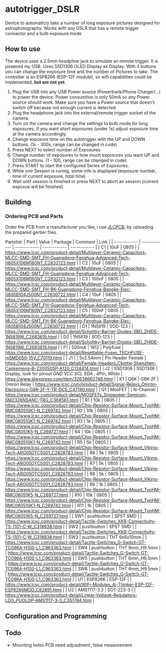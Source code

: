 # autotrigger_DSLR
Device to automaticly take a number of long exposure pictures designed for astrophotography. 
Works with any DSLR that has a remote trigger connector and a bulb exposure mode

## How to use
The device uses a 2.5mm headphoe jack to simulate an remote trigger. It is powered my USB. Uses SSD1306 OLED Display as Display. With 4 buttons you can change the exposure time and the number of Pictures to take. The controller is an ESP8266 (ESP-12F module), so wifi capabilities could be implemented, **but are not yet**.

1. Plug the USB into any USB Power source (Powerbank/Phone Charger/...) to power the device. Power consumtion is only 50mA so any Power source should work. Make sure you have a Power source that doesn't switch off because not enough current is detected.
2. Plug the headphone jack into the external/remote trigger socket of the camera.
3. Turn on the camera and change the settings to bulb mode for long exposures, if you want short exposures (under 1s) adjust exposure time at the camera accordingly.
4. Change exposure time on the autotrigger with the UP and DOWN buttons. (1s - 300s, range can be changed in code)
5. Press NEXT to select number of Exposures.
6. Change number of exposures to how much exposures you want UP and DOWN buttons. (1 - 100, range can be changed in code)
7. Press START to start the configured Series of Exposures.
8. While one Session is runnig, some info is displayed (exposure number, time of current exposure, total time)
9. Wait until session is finished or press NEXT to abort an session (current exposue will be finished)

## Building

### Ordering PCB and Parts

Order the PCB from a manufacturer you like, i use [JLCPCB](https://jlcpcb.com/ "JLCPCB"), by uploading the prepared gerber files.

Partslist:
| Part  | Value  | Package  | Comment  | Link  |
| ------------ | ------------ | ------------ | ------------ | ------------ |
| C1  | 10uF  | 0805  |   | https://www.lcsc.com/product-detail/Multilayer-Ceramic-Capacitors-MLCC-SMD-SMT_FH-Guangdong-Fenghua-Advanced-Tech-0805X106M160NT_C2832123.html  |
| C2  | 10uF  | 0805  |   | https://www.lcsc.com/product-detail/Multilayer-Ceramic-Capacitors-MLCC-SMD-SMT_FH-Guangdong-Fenghua-Advanced-Tech-0805X106M160NT_C2832123.html  |
| C3  | 100nF  | 0805  |   | https://www.lcsc.com/product-detail/Multilayer-Ceramic-Capacitors-MLCC-SMD-SMT_FH-BK-Guangdong-Fenghua-Bangke-Elec-0805B104J500NT_C2830722.html  |
| C4  | 10uF  | 0805  |   | https://www.lcsc.com/product-detail/Multilayer-Ceramic-Capacitors-MLCC-SMD-SMT_FH-Guangdong-Fenghua-Advanced-Tech-0805X106M160NT_C2832123.html  |
| C5  | 100nF  | 0805  |   | https://www.lcsc.com/product-detail/Multilayer-Ceramic-Capacitors-MLCC-SMD-SMT_FH-BK-Guangdong-Fenghua-Bangke-Elec-0805B104J500NT_C2830722.html  |
| D1  | 1N5819  | SOD-123  |   | https://www.lcsc.com/product-detail/Schottky-Barrier-Diodes-SBD_ZHIDE-1N5819W_C2683619.html  |
| D2  | 1N5819  | SOD-123   |   | https://www.lcsc.com/product-detail/Schottky-Barrier-Diodes-SBD_ZHIDE-1N5819W_C2683619.html  |
| F1  | 500mA  | 1812  | Polyfuse  | https://www.lcsc.com/product-detail/Resettable-Fuses_TECHFUSE-mSMD050-15V_C70110.html  |
| J1  |   | 5x2.54mm  | Pin Header Female  | https://www.lcsc.com/product-detail/Female-Headers_Ckmtw-Shenzhen-Cankemeng-B-2200S05P-A120_C124414.html  |
| J2  | SSD1306  | SSD1306  | Display, look for pinout *GND VCC SCL SDA* , 4Pin, White | https://www.aliexpress.com/item/32638662748.html |
| K1  | G6K  | G6K-2F  | Omron Relay  | https://www.lcsc.com/product-detail/Signal-Relays_Omron-Electronics-G6K-2F-Y-TR-DC5_C47190.html  |
| Q1  | MosFET  |   | N-Channel  | https://www.lcsc.com/product-detail/MOSFETs_Sinopower-Semicon-SM2326NSANC-TRG_C368561.html  |
| R1  | 10k  | 0805  |   | https://www.lcsc.com/product-detail/Chip-Resistor-Surface-Mount_TyoHM-RMC080510K1-N_C269742.html  |
| R2  | 10k  | 0805  |   | https://www.lcsc.com/product-detail/Chip-Resistor-Surface-Mount_TyoHM-RMC080510K1-N_C269742.html  |
| R3  | 1k  | 0805  |   | https://www.lcsc.com/product-detail/Chip-Resistor-Surface-Mount_TyoHM-RMC08051K5-N_C269727.html  |
| R4  | 10k  | 0805  |   | https://www.lcsc.com/product-detail/Chip-Resistor-Surface-Mount_TyoHM-RMC080510K1-N_C269742.html  |
| R5  | 5k  | 0805  |   | https://www.lcsc.com/product-detail/Chip-Resistor-Surface-Mount_Viking-Tech-ARG05DTC5001_C2828783.html  |
| R6  | 5k  | 0805  |   | https://www.lcsc.com/product-detail/Chip-Resistor-Surface-Mount_Viking-Tech-ARG05DTC5001_C2828783.html  |
| R7  | 5k  | 0805  |   | https://www.lcsc.com/product-detail/Chip-Resistor-Surface-Mount_Viking-Tech-ARG05DTC5001_C2828783.html  |
| R8  | 5k  | 0805  |   | https://www.lcsc.com/product-detail/Chip-Resistor-Surface-Mount_Viking-Tech-ARG05DTC5001_C2828783.html  |
| R9  | 1k  | 0805  |   | https://www.lcsc.com/product-detail/Chip-Resistor-Surface-Mount_TyoHM-RMC08051K5-N_C269727.html  |
| R10  | 10k  | 0805  |   | https://www.lcsc.com/product-detail/Chip-Resistor-Surface-Mount_TyoHM-RMC080510K1-N_C269742.html  |
| R11  | 1k  | 0805  |   | https://www.lcsc.com/product-detail/Chip-Resistor-Surface-Mount_TyoHM-RMC08051K5-N_C269727.html  |
| SW1  | pushbutton  | SPST SMD  |   | https://www.lcsc.com/product-detail/Tactile-Switches_XKB-Connectivity-TS-1101-C-W_C318938.html  |
| SW2  | pushbutton  | SPST SMD  |   | https://www.lcsc.com/product-detail/Tactile-Switches_XKB-Connectivity-TS-1101-C-W_C318938.html  |
| SW3  | pushbutton  | THT 6x6x10mm  |   | https://www.lcsc.com/product-detail/Tactile-Switches_G-Switch-GT-TC096A-H100-L1_C963363.html  |
| SW4  | pushbutton  | THT 6mm_H9.5mm  |   | https://www.lcsc.com/product-detail/Tactile-Switches_G-Switch-GT-TC096A-H100-L1_C963363.html  |
| SW5  | pushbutton  | THT 6mm_H9.5mm  |   | https://www.lcsc.com/product-detail/Tactile-Switches_G-Switch-GT-TC096A-H100-L1_C963363.html  |
| SW6  | pushbutton  | THT 6mm_H9.5mm  |   | https://www.lcsc.com/product-detail/Tactile-Switches_G-Switch-GT-TC096A-H100-L1_C963363.html  |
| U1  | ESP8266  | ESP-12F  |   | https://www.lcsc.com/product-detail/WiFi-Modules_Ai-Thinker-ESP-12F-ESP8266MOD_C82891.html  |
| U2  | AMS1117-3.3  | SOT-223-3  |   | https://www.lcsc.com/product-detail/Linear-Voltage-Regulators-LDO_PUOLOP-AMS1117-3-3_C351784.html  |







## Configuration and Programming

## Todo
- Mounting holes PCB need adjusdment, false measurement
